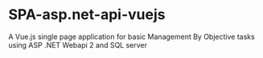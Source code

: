 # SPA-asp.net-api-vuejs
A Vue.js single page application for basic Management By Objective tasks using ASP .NET Webapi 2 and SQL server
